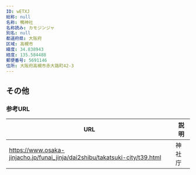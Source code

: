 ```yaml
---
ID: wETXJ
総称: null
名称: 鴨神社
名称読み: カモジンジャ
別名: null
都道府県: 大阪府
区域: 高槻市
緯度: 34.838943
経度: 135.584488
郵便番号: 5691146
住所: 大阪府高槻市赤大路町42-3
---
```


## その他

### 参考URL

| URL                                                                         | 説明   |
| --------------------------------------------------------------------------- | ------ |
| https://www.osaka-jinjacho.jp/funai_jinja/dai2shibu/takatsuki-city/t39.html | 神社庁 |
